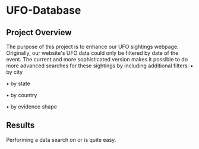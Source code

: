 # UFO-Database

## Project Overview

The purpose of this project is to enhance our UFO sightings webpage.  Originally, our website's UFO data could only be filtered by date of the event.  The current and more sophisticated version makes it possible to do more advanced searches for these sightings by including additional filters:
•	by city

•	by state

•	by country

•	by evidence shape

## Results
Performing a data search on or is quite easy.  

